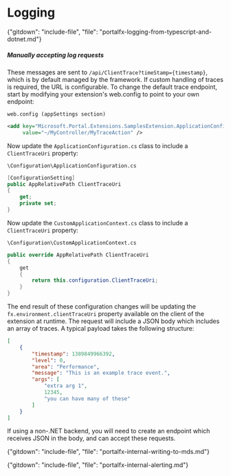 # Logging

{"gitdown": "include-file", "file": "portalfx-logging-from-typescript-and-dotnet.md"}

##### Manually accepting log requests

These messages are sent to `/api/ClientTrace?timeStamp={timestamp}`, which is
by default managed by the framework. If custom handling of traces is required,
the URL is configurable. To change the default trace endpoint, start by
modifying your extension's web.config to point to your own endpoint:

`web.config (appSettings section)`

```xml
<add key="Microsoft.Portal.Extensions.SamplesExtension.ApplicationConfiguration.ClientTraceUri"
     value="~/MyController/MyTraceAction" />
```

Now update the `ApplicationConfiguration.cs` class to include a
`ClientTraceUri` property:

`\Configuration\ApplicationConfiguration.cs`

```cs
[ConfigurationSetting]
public AppRelativePath ClientTraceUri
{
    get;
    private set;
}
```

Now update the `CustomApplicationContext.cs` class to include a
`ClientTraceUri` property:

`\Configuration\CustomApplicationContext.cs`

```cs
public override AppRelativePath ClientTraceUri
{
    get
    {
        return this.configuration.ClientTraceUri;
    }
}
```

The end result of these configuration changes will be updating the
`fx.environment.clientTraceUri` property available on the client of the
extension at runtime. The request will include a JSON body which includes an
array of traces. A typical payload takes the following structure:

```json
[
    {
        "timestamp": 1389849966392,
        "level": 0,
        "area": "Performance",
        "message": "This is an example trace event.",
        "args": [
            "extra arg 1",
            12345,
            "you can have many of these"
        ]
    }
]
```

If using a non-.NET backend, you will need to create an endpoint which
receives JSON in the body, and can accept these requests.

{"gitdown": "include-file", "file": "portalfx-internal-writing-to-mds.md"}

{"gitdown": "include-file", "file": "portalfx-internal-alerting.md"}